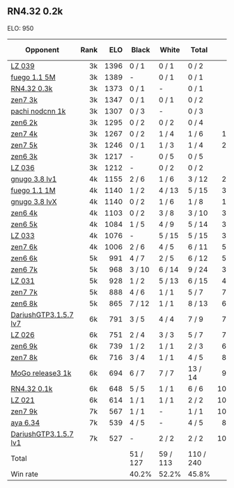 ## RN4.32 0.2k ##

ELO: 950

Opponent | Rank | ELO | Black | White | Total | Win rate
---------|-----:|----:|-------|-------|-------|-------:
[LZ 039](LZ%20039.md) | 3k | 1396 | 0 / 1 | 0 / 1 | 0 / 2 | 0.0%
[fuego 1.1 5M](fuego%201.1%205M.md) | 3k | 1389 | - | 0 / 1 | 0 / 1 | 0.0%
[RN4.32 0.3k](RN4.32%200.3k.md) | 3k | 1373 | 0 / 1 | - | 0 / 1 | 0.0%
[zen7 3k](zen7%203k.md) | 3k | 1347 | 0 / 1 | 0 / 1 | 0 / 2 | 0.0%
[pachi nodcnn 1k](pachi%20nodcnn%201k.md) | 3k | 1307 | 0 / 3 | - | 0 / 3 | 0.0%
[zen6 2k](zen6%202k.md) | 3k | 1295 | 0 / 2 | 0 / 2 | 0 / 4 | 0.0%
[zen7 4k](zen7%204k.md) | 3k | 1267 | 0 / 2 | 1 / 4 | 1 / 6 | 16.7%
[zen7 5k](zen7%205k.md) | 3k | 1246 | 0 / 1 | 1 / 3 | 1 / 4 | 25.0%
[zen6 3k](zen6%203k.md) | 3k | 1217 | - | 0 / 5 | 0 / 5 | 0.0%
[LZ 036](LZ%20036.md) | 3k | 1212 | - | 0 / 2 | 0 / 2 | 0.0%
[gnugo 3.8 lv1](gnugo%203.8%20lv1.md) | 4k | 1155 | 2 / 6 | 1 / 6 | 3 / 12 | 25.0%
[fuego 1.1 1M](fuego%201.1%201M.md) | 4k | 1140 | 1 / 2 | 4 / 13 | 5 / 15 | 33.3%
[gnugo 3.8 lvX](gnugo%203.8%20lvX.md) | 4k | 1140 | 0 / 2 | 1 / 6 | 1 / 8 | 12.5%
[zen6 4k](zen6%204k.md) | 4k | 1103 | 0 / 2 | 3 / 8 | 3 / 10 | 30.0%
[zen6 5k](zen6%205k.md) | 4k | 1084 | 1 / 5 | 4 / 9 | 5 / 14 | 35.7%
[LZ 033](LZ%20033.md) | 4k | 1076 | - | 5 / 15 | 5 / 15 | 33.3%
[zen7 6k](zen7%206k.md) | 4k | 1006 | 2 / 6 | 4 / 5 | 6 / 11 | 54.5%
[zen6 6k](zen6%206k.md) | 5k | 991 | 4 / 7 | 2 / 5 | 6 / 12 | 50.0%
[zen6 7k](zen6%207k.md) | 5k | 968 | 3 / 10 | 6 / 14 | 9 / 24 | 37.5%
[LZ 031](LZ%20031.md) | 5k | 928 | 1 / 2 | 5 / 13 | 6 / 15 | 40.0%
[zen7 7k](zen7%207k.md) | 5k | 888 | 4 / 6 | 1 / 1 | 5 / 7 | 71.4%
[zen6 8k](zen6%208k.md) | 5k | 865 | 7 / 12 | 1 / 1 | 8 / 13 | 61.5%
[DariushGTP3.1.5.7 lv7](DariushGTP3.1.5.7%20lv7.md) | 6k | 791 | 3 / 5 | 4 / 4 | 7 / 9 | 77.8%
[LZ 026](LZ%20026.md) | 6k | 751 | 2 / 4 | 3 / 3 | 5 / 7 | 71.4%
[zen6 9k](zen6%209k.md) | 6k | 739 | 1 / 2 | 1 / 1 | 2 / 3 | 66.7%
[zen7 8k](zen7%208k.md) | 6k | 716 | 3 / 4 | 1 / 1 | 4 / 5 | 80.0%
[MoGo release3 1k](MoGo%20release3%201k.md) | 6k | 694 | 6 / 7 | 7 / 7 | 13 / 14 | 92.9%
[RN4.32 0.1k](RN4.32%200.1k.md) | 6k | 648 | 5 / 5 | 1 / 1 | 6 / 6 | 100.0%
[LZ 021](LZ%20021.md) | 6k | 614 | 1 / 1 | 1 / 1 | 2 / 2 | 100.0%
[zen7 9k](zen7%209k.md) | 7k | 567 | 1 / 1 | - | 1 / 1 | 100.0%
[aya 6.34](aya%206.34.md) | 7k | 539 | 4 / 5 | - | 4 / 5 | 80.0%
[DariushGTP3.1.5.7 lv1](DariushGTP3.1.5.7%20lv1.md) | 7k | 527 | - | 2 / 2 | 2 / 2 | 100.0%
Total | | | 51 / 127 | 59 / 113 | 110 / 240 | 
Win rate| | | 40.2% | 52.2% | 45.8% | 
